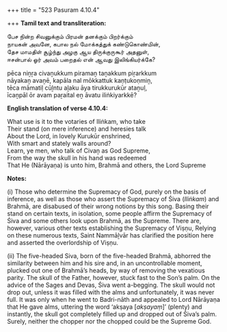 +++
title = "523 Pasuram 4.10.4"

+++
**Tamil text and transliteration:**

பேச நின்ற சிவனுக்கும் பிரமன் தனக்கும் பிறர்க்கும்  
நாயகன் அவனே, கபால நல் மோக்கத்துக் கண்டுகொண்மின்,  
தேச மாமதிள் சூழ்ந்து அழகு ஆய திருக்குருகூர் அதனுள்,  
ஈசன்பால் ஓர் அவம் பறைதல் என் ஆவது இலிங்கியர்க்கே?

pēca niṉṟa civaṉukkum piramaṉ taṉakkum piṟarkkum  
nāyakaṉ avaṉē, kapāla nal mōkkattuk kaṇṭukoṇmiṉ,  
tēca māmatiḷ cūḻntu aḻaku āya tirukkurukūr ataṉuḷ,  
īcaṉpāl ōr avam paṟaital eṉ āvatu iliṅkiyarkkē?

**English translation of verse 4.10.4:**

What use is it to the votaries of Iliṅkam, who take  
Their stand (on mere inference) and heresies talk  
About the Lord, in lovely Kurukūr enshrined,  
With smart and stately walls around?  
Learn, ye men, who talk of Civaṉ as God Supreme,  
From the way the skull in his hand was redeemed  
That He (Nārāyaṇa) is unto him, Brahmā and others, the Lord Supreme

**Notes:**

\(i\) Those who determine the Supremacy of God, purely on the basis of inference, as well as those who assert the Supremacy of Śiva (*Iliṅkam*) and Brahmā, are disabused of their wrong notions by this song. Basing their stand on certain texts, in isolation, some people affirm the Supremacy of Śiva and some others look upon Brahmā, as the Supreme. There are, however, various other texts establishing the Supremacy of Viṣṇu, Relying on these numerous texts, Saint Nammāḻvār has clarified the position here and asserted the overlordship of Viṣṇu.

\(ii\) The five-headed Siva, born of the five-headed Brahmā, abhorred the similarity between him and his sire and, in an uncontrollable moment, plucked out one of Brahmā’s heads, by way of removing the vexatious parity. The skull of the Father, however, stuck fast to the Son’s palm. On the advice of the Sages and Devas, Śiva went a-begging. The skull would not drop out, unless it was filled with the alms and unfortunately, it was never full. It was only when he went to Badri-nāth and appealed to Lord Nārāyaṇa that He gave alms, uttering the word ‘akṣaya [*akṣayaṃ*]’ (plenty) and instantly, the skull got completely filled up and dropped out of Śiva’s palm. Surely, neither the chopper nor the chopped could be the Supreme God.


